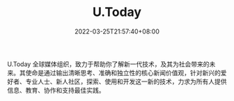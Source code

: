 ﻿---
weight: 
title: "U.Today"
description: "U.Today 全球媒体组织，致力于帮助你了解新一代技术，及其为社会带来的未来"
date: 2022-03-25T21:57:40+08:00
lastmod: 2022-03-25T16:45:40+08:00
draft: false
authors: ["Metabd"]
featuredImage: "u-today.jpg"
link: ""
tags: ["元宇宙资讯","U.Today"]
categories: ["navigation"]
navigation: ["元宇宙资讯"]
lightgallery: true
toc: true
pinned: false
recommend: false
recommend1: false
---
U.Today 全球媒体组织，致力于帮助你了解新一代技术，及其为社会带来的未来。其使命是通过输出清晰思考、准确和独立性的核心新闻价值观，针对新兴的爱好者、专业人士、新人社区，探索、使用和开发这一新的技术，力求为所有人提供信息、教育、协作和支持最佳实践。
